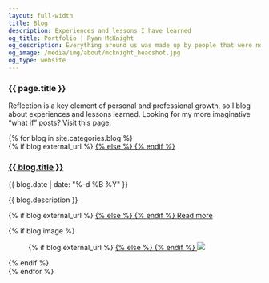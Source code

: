 ```yaml
---
layout: full-width
title: Blog
description: Experiences and lessons I have learned
og_title: Portfolio | Ryan McKnight
og_description: Everything around us was made up by people that were no smarter than us, and we can change it.
og_image: /media/img/about/mcknight_headshot.jpg
og_type: website
---
```


<section class="grid">
	<article>
		<h1>{{ page.title }}</h1>
		<p>Reflection is a key element of personal and professional growth, so I blog about experiences and lessons learned. Looking for my more imaginative &ldquo;what if&rdquo; posts? Visit <a href="{{ site.baseurl }}/what-if">this page</a>.</p>
	</article>
</section>
<section class="stripe-section">
	<section class="grid-wrapper">
		{% for blog in site.categories.blog %}
		<article>
			<figcaption>
				{% if blog.external_url %}
				<a href="{{ blog.external_url }}">
				{% else %}
				<a href="{{ blog.url }}">
				{% endif %}
				<h3>
					{{ blog.title }}
				</h3>
				</a>
				<p>{{ blog.date | date: "%-d %B %Y" }}</p>
				<p class="description">{{ blog.description }}</p>
				<p>
				{% if blog.external_url %}
				<a href="{{ blog.external_url }}">
				{% else %}
				<a href="{{ blog.url }}">
				{% endif %}
				Read more
				</a>
				</p>
			</figcaption>
			{% if blog.image %}
			<figure>
				{% if blog.external_url %}
				<a href="{{ blog.external_url }}">
				{% else %}
				<a href="{{ blog.url }}">
				{% endif %}
				<img src="{{ blog.image }}" />
				</a>
			</figure>
			{% endif %}
		</article>
		{% endfor %}
	</section>
</section>

